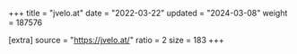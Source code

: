 +++
title = "jvelo.at"
date = "2022-03-22"
updated = "2024-03-08"
weight = 187576

[extra]
source = "https://jvelo.at/"
ratio = 2
size = 183
+++
